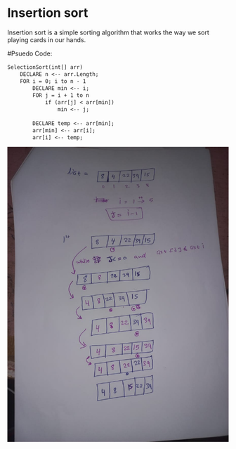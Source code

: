 # Insertion sort
Insertion sort is a simple sorting algorithm that works the way we sort playing cards in our hands.

#Psuedo Code:
```
SelectionSort(int[] arr)
    DECLARE n <-- arr.Length;
    FOR i = 0; i to n - 1  
        DECLARE min <-- i;
        FOR j = i + 1 to n
            if (arr[j] < arr[min])
                min <-- j;

        DECLARE temp <-- arr[min];
        arr[min] <-- arr[i];
        arr[i] <-- temp;

```

<img src="../../../assests/ch26.jpeg">
